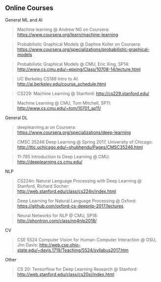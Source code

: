Online Courses 
---

General ML and AI
> Machine learning @ Andrew NG on Coursera: https://www.coursera.org/learn/machine-learning

> Probabilistic Graphical Models @ Daphne Koller on Coursera: https://www.coursera.org/specializations/probabilistic-graphical-models

> Probabilistic Graphical Models @ CMU, Eric Xing, SP14: http://www.cs.cmu.edu/~epxing/Class/10708-14/lecture.html

> UC Berkeley CS188 Intro to AI: http://ai.berkeley.edu/course_schedule.html

> CS229: Machine Learning @ Stanford: http://cs229.stanford.edu/

> Machine Learning @ CMU, Tom Mitchell, SP11: http://www.cs.cmu.edu/~tom/10701_sp11/

General DL
> deeplearning.ai on Coursera: https://www.coursera.org/specializations/deep-learning

> CMSC 35246 Deep Learning @ Spring 2017, University of Chicago: http://ttic.uchicago.edu/~shubhendu/Pages/CMSC35246.html

> 11-785 Introduction to Deep Learning @ CMU: http://deeplearning.cs.cmu.edu/

NLP
> CS224n: Natural Language Processing with Deep Learning @ Stanford, Richard Socher: http://web.stanford.edu/class/cs224n/index.html

> Deep Learning for Natural Language Processing @ Oxford: https://github.com/oxford-cs-deepnlp-2017/lectures

> Neural Networks for NLP @ CMU, SP18: http://phontron.com/class/nn4nlp2018/

CV
> CSE 5524 Computer Vision for Human-Computer Interaction @ OSU, Jim Davis: http://web.cse.ohio-state.edu/~davis.1719/Teaching/5524/syllabus2017.htm

Other
> CS 20: Tensorflow for Deep Learning Research @ Stanford: http://web.stanford.edu/class/cs20si/index.html

